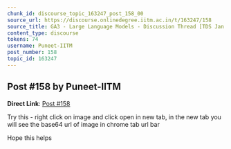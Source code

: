 ```yaml
---
chunk_id: discourse_topic_163247_post_158_00
source_url: https://discourse.onlinedegree.iitm.ac.in/t/163247/158
source_title: GA3 - Large Language Models - Discussion Thread [TDS Jan 2025]
content_type: discourse
tokens: 74
username: Puneet-IITM
post_number: 158
topic_id: 163247
---
```


## Post #158 by Puneet-IITM

**Direct Link**: [Post #158](https://discourse.onlinedegree.iitm.ac.in/t/163247/158)

Try this - right click on image and click open in new tab, in the new tab you will see the base64 url of image in chrome tab url bar

Hope this helps
